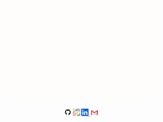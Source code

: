 <p align="center">
<img src="https://raw.githubusercontent.com/spoman007/spoman007/master/media/recording.gif" alt="github logo">
</p>
<p align="center">
<a href="https://github.com/spoman007"><img src="https://raw.githubusercontent.com/spoman007/spoman007/master/media/logo/github.png" alt="github logo" width="25"></a>   <a href="https://dev.to/spoman007"><img src="https://raw.githubusercontent.com/spoman007/spoman007/master/media/logo/dev.png" alt="dev logo" width="24"></a>   <a href="https://www.linkedin.com/in/spoman/"><img src="https://raw.githubusercontent.com/spoman007/spoman007/master/media/logo/linkedin.jpeg" alt="linkedin logo" width="24"> </a>  <a href="spoman007@gmail.com"><img src="https://raw.githubusercontent.com/spoman007/spoman007/master/media/logo/gmail.jpeg" alt="gmail logo" width="30"></a>
</p>
